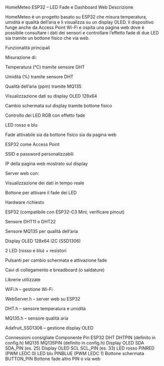 HomeMeteo ESP32 – LED Fade e Dashboard Web
Descrizione

HomeMeteo è un progetto basato su ESP32 che misura temperatura, umidità e qualità dell’aria e li visualizza su un display OLED.
Il dispositivo funge anche da Access Point Wi-Fi e ospita una pagina web dove è possibile consultare i dati dei sensori e controllare l’effetto fade di due LED sia tramite un bottone fisico che via web.

Funzionalità principali

Misurazione di:

Temperatura (°C) tramite sensore DHT

Umidità (%) tramite sensore DHT

Qualità dell’aria (ppm) tramite MQ135

Visualizzazione dati su display OLED 128x64

Cambio schermata sul display tramite bottone fisico

Controllo dei LED RGB con effetto fade

LED rosso e blu

Fade attivabile sia da bottone fisico sia da pagina web

ESP32 come Access Point

SSID e password personalizzabili

IP della pagina web mostrato sul display

Server web con:

Visualizzazione dei dati in tempo reale

Bottone per attivare il fade dei LED

Hardware richiesto

ESP32 (compatibile con ESP32-C3 Mini, verificare pinout)

Sensore DHT11 o DHT22

Sensore MQ135 per qualità dell’aria

Display OLED 128x64 I2C (SSD1306)

2 LED (rosso e blu) + resistori

Pulsanti per cambio schermata e attivazione fade

Cavi di collegamento e breadboard (o saldature)

Librerie utilizzate

WiFi.h – gestione Wi-Fi

WebServer.h – server web su ESP32

DHT.h – sensore temperatura e umidità

MQ135.h – sensore qualità aria

Adafruit_SSD1306 – gestione display OLED

Connessioni consigliate
Componente	Pin ESP32
DHT	DHTPIN (definito in config.h)
MQ135	MQ135PIN (definito in config.h)
Display OLED SDA	SDA_PIN (es. 25)
Display OLED SCL	SCL_PIN (es. 33)
LED rosso	PINRED (PWM LEDC 0)
LED blu	PINBLUE (PWM LEDC 1)
Bottone schermata	BUTTON_PIN
Bottone fade	altro PIN o via web
